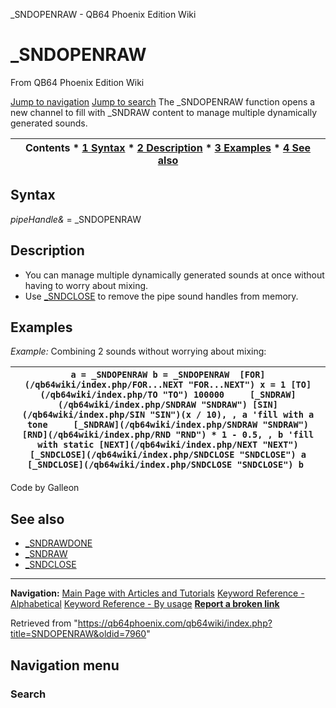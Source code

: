 


\_SNDOPENRAW - QB64 Phoenix Edition Wiki








# \_SNDOPENRAW



From QB64 Phoenix Edition Wiki



[Jump to navigation](#mw-head)
[Jump to search](#searchInput)
The \_SNDOPENRAW function opens a new channel to fill with \_SNDRAW content to manage multiple dynamically generated sounds.


  






| Contents * [1 Syntax](#Syntax) * [2 Description](#Description) * [3 Examples](#Examples) * [4 See also](#See_also) |
| --- |


## Syntax


*pipeHandle&* = \_SNDOPENRAW
  




## Description


* You can manage multiple dynamically generated sounds at once without having to worry about mixing.
* Use [\_SNDCLOSE](/qb64wiki/index.php/SNDCLOSE "SNDCLOSE") to remove the pipe sound handles from memory.


  




## Examples


*Example:* Combining 2 sounds without worrying about mixing:





| ``` a = _SNDOPENRAW b = _SNDOPENRAW  [FOR](/qb64wiki/index.php/FOR...NEXT "FOR...NEXT") x = 1 [TO](/qb64wiki/index.php/TO "TO") 100000     [_SNDRAW](/qb64wiki/index.php/SNDRAW "SNDRAW") [SIN](/qb64wiki/index.php/SIN "SIN")(x / 10), , a 'fill with a tone     [_SNDRAW](/qb64wiki/index.php/SNDRAW "SNDRAW") [RND](/qb64wiki/index.php/RND "RND") * 1 - 0.5, , b 'fill with static [NEXT](/qb64wiki/index.php/NEXT "NEXT")  [_SNDCLOSE](/qb64wiki/index.php/SNDCLOSE "SNDCLOSE") a [_SNDCLOSE](/qb64wiki/index.php/SNDCLOSE "SNDCLOSE") b  ``` |
| --- |


Code by Galleon
  




## See also


* [\_SNDRAWDONE](/qb64wiki/index.php/SNDRAWDONE "SNDRAWDONE")
* [\_SNDRAW](/qb64wiki/index.php/SNDRAW "SNDRAW")
* [\_SNDCLOSE](/qb64wiki/index.php/SNDCLOSE "SNDCLOSE")


  






---


**Navigation:**
[Main Page with Articles and Tutorials](/qb64wiki/index.php/Main_Page "Main Page")
[Keyword Reference - Alphabetical](/qb64wiki/index.php/Keyword_Reference_-_Alphabetical "Keyword Reference - Alphabetical")
[Keyword Reference - By usage](/qb64wiki/index.php/Keyword_Reference_-_By_usage "Keyword Reference - By usage")
**[Report a broken link](https://qb64phoenix.com/forum/showthread.php?tid=2800)**  





Retrieved from "<https://qb64phoenix.com/qb64wiki/index.php?title=SNDOPENRAW&oldid=7960>"




## Navigation menu








### Search






















